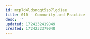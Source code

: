 ```yaml
---
id: mcp7d4ldsnqqt5so7lgd1ae
title: 010 - Community and Practice
desc: ''
updated: 1724232419849
created: 1724232379040
---
```



